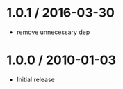 
1.0.1 / 2016-03-30
==================

  * remove unnecessary dep

1.0.0 / 2010-01-03
==================

  * Initial release
